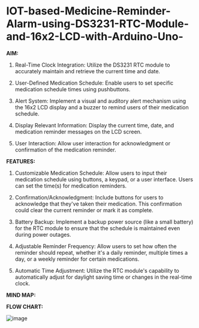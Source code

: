# IOT-based-Medicine-Reminder-Alarm-using-DS3231-RTC-Module-and-16x2-LCD-with-Arduino-Uno-

**AIM:**

1. Real-Time Clock Integration: Utilize the DS3231 RTC module to accurately maintain and retrieve the current time and date.

2. User-Defined Medication Schedule: Enable users to set specific medication schedule times using pushbuttons.

3. Alert System: Implement a visual and auditory alert mechanism using the 16x2 LCD display and a buzzer to remind users of their medication schedule.

4. Display Relevant Information: Display the current time, date, and medication reminder messages on the LCD screen.

5. User Interaction: Allow user interaction for acknowledgment or confirmation of the medication reminder.

**FEATURES:**

1. Customizable Medication Schedule: Allow users to input their medication schedule using buttons, a keypad, or a user interface. Users can set the time(s) for medication reminders.

2. Confirmation/Acknowledgment: Include buttons for users to acknowledge that they've taken their medication. This confirmation could clear the current reminder or mark it as complete.

3. Battery Backup: Implement a backup power source (like a small battery) for the RTC module to ensure that the schedule is maintained even during power outages.

4. Adjustable Reminder Frequency: Allow users to set how often the reminder should repeat, whether it's a daily reminder, multiple times a day, or a weekly reminder for certain medications.

5. Automatic Time Adjustment: Utilize the RTC module's capability to automatically adjust for daylight saving time or changes in the real-time clock.

**MIND MAP:**









**FLOW CHART:**


![image](https://github.com/vijethk3904/IOT-based-Medicine-Reminder-Alarm-using-DS3231-RTC-Module-and-16x2-LCD-with-Arduino-Uno-/assets/149647654/1c81343c-aa01-4947-acd0-e55ccc9db02a)


